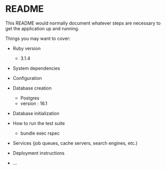 # README

This README would normally document whatever steps are necessary to get the
application up and running.

Things you may want to cover:

* Ruby version
  - 3.1.4

* System dependencies

* Configuration

* Database creation
  - Postgres 
  - version : 16.1

* Database initialization

* How to run the test suite
   - bundle exec rspec

* Services (job queues, cache servers, search engines, etc.)

* Deployment instructions

* ...
